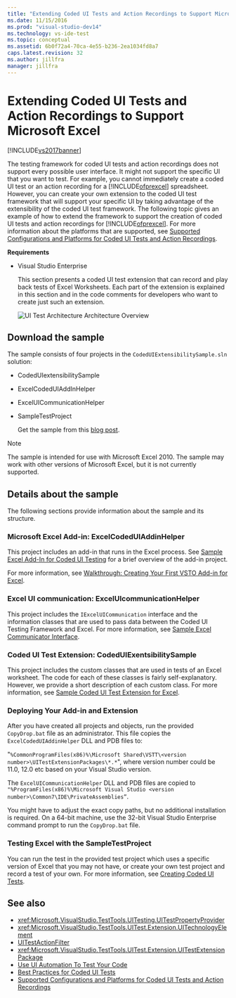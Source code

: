 ```yaml
---
title: "Extending Coded UI Tests and Action Recordings to Support Microsoft Excel | Microsoft Docs"
ms.date: 11/15/2016
ms.prod: "visual-studio-dev14"
ms.technology: vs-ide-test
ms.topic: conceptual
ms.assetid: 6b0f72a4-70ca-4e55-b236-2ea1034fd8a7
caps.latest.revision: 32
ms.author: jillfra
manager: jillfra
---
```

# Extending Coded UI Tests and Action Recordings to Support Microsoft Excel
[!INCLUDE[vs2017banner](../includes/vs2017banner.md)]

The testing framework for coded UI tests and action recordings does not support every possible user interface. It might not support the specific UI that you want to test. For example, you cannot immediately create a coded UI test or an action recording for a [!INCLUDE[ofprexcel](../includes/ofprexcel-md.md)] spreadsheet. However, you can create your own extension to the coded UI test framework that will support your specific UI by taking advantage of the extensibility of the coded UI test framework. The following topic gives an example of how to extend the framework to support the creation of coded UI tests and action recordings for [!INCLUDE[ofprexcel](../includes/ofprexcel-md.md)]. For more information about the platforms that are supported, see [Supported Configurations and Platforms for Coded UI Tests and Action Recordings](../test/supported-configurations-and-platforms-for-coded-ui-tests-and-action-recordings.md).

 **Requirements**

- Visual Studio Enterprise

  This section presents a coded UI test extension that can record and play back tests of Excel Worksheets. Each part of the extension is explained in this section and in the code comments for developers who want to create just such an extension.

  ![UI Test Architecture](../test/media/ui-testarch.png "UI_TestArch")
  Architecture Overview

## Download the sample
 The sample consists of four projects in the `CodedUIExtensibilitySample.sln` solution:

- CodedUIextensibilitySample

- ExcelCodedUIAddInHelper

- ExcelUICommunicationHelper

- SampleTestProject

  Get the sample from this [blog post](https://blogs.msdn.com/b/gautamg/archive/2010/01/05/3-introducing-sample-excel-extension.aspx).

> [!NOTE]
> The sample is intended for use with Microsoft Excel 2010. The sample may work with other versions of Microsoft Excel, but it is not currently supported.

## Details about the sample
 The following sections provide information about the sample and its structure.

### Microsoft Excel Add-in: ExcelCodedUIAddinHelper
 This project includes an add-in that runs in the Excel process. See [Sample Excel Add-In for Coded UI Testing](../test/sample-excel-add-in-for-coded-ui-testing.md) for a brief overview of the add-in project.

 For more information, see [Walkthrough: Creating Your First VSTO Add-in for Excel](https://msdn.microsoft.com/library/a855e2be-3ecf-4112-a7f5-ec0f7fad3b5f).

### Excel UI communication: ExcelUIcommunicationHelper
 This project includes the `IExcelUICommunication` interface and the information classes that are used to pass data between the Coded UI Testing Framework and Excel. For more information, see [Sample Excel Communicator Interface](../test/sample-excel-communicator-interface.md).

### Coded UI Test Extension: CodedUIExentsibilitySample
 This project includes the custom classes that are used in tests of an Excel worksheet. The code for each of these classes is fairly self-explanatory. However, we provide a short description of each custom class. For more information, see [Sample Coded UI Test Extension for Excel](../test/sample-coded-ui-test-extension-for-excel.md).

### Deploying Your Add-in and Extension
 After you have created all projects and objects, run the provided `CopyDrop.bat` file as an administrator. This file copies the `ExcelCodedUIAddinHelper` DLL and PDB files to:

 "`%CommonProgramFiles(x86)%\Microsoft Shared\VSTT\<version number>\UITestExtensionPackages\*.*`", where version number could be 11.0, 12.0 etc based on your Visual Studio version.

 The `ExcelUICommunicationHelper` DLL and PDB files are copied to `"%ProgramFiles(x86)%\Microsoft Visual Studio <version number>\Common7\IDE\PrivateAssemblies”`.

 You might have to adjust the exact copy paths, but no additional installation is required. On a 64-bit machine, use the 32-bit Visual Studio Enterprise command prompt to run the `CopyDrop.bat` file.

### Testing Excel with the SampleTestProject
 You can run the test in the provided test project which uses a specific version of Excel that you may not have, or create your own test project and record a test of your own. For more information, see [Creating Coded UI Tests](../test/use-ui-automation-to-test-your-code.md#VerifyingCodeUsingCUITCreate).

## See also

- <xref:Microsoft.VisualStudio.TestTools.UITesting.UITestPropertyProvider>
- <xref:Microsoft.VisualStudio.TestTools.UITest.Extension.UITechnologyElement>
- [UITestActionFilter](/previous-versions/visualstudio/visual-studio-2012/dd985757(v=vs.110))
- <xref:Microsoft.VisualStudio.TestTools.UITest.Extension.UITestExtensionPackage>
- [Use UI Automation To Test Your Code](../test/use-ui-automation-to-test-your-code.md)
- [Best Practices for Coded UI Tests](../test/best-practices-for-coded-ui-tests.md)
- [Supported Configurations and Platforms for Coded UI Tests and Action Recordings](../test/supported-configurations-and-platforms-for-coded-ui-tests-and-action-recordings.md)
